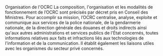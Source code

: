 Organisation de l'OCRC
La composition, l'organisation et les modalités de fonctionnement de l’OCRC sont précisés par décret pris en Conseil des Ministres.
Pour accomplir sa mission, l’OCRC centralise, analyse, exploite et communique aux services de la police nationale, de la gendarmerie nationale, de la direction générale des douanes et droits indirects ainsi qu'aux autres administrations et services publics de l'État concernés, toutes informations relatives aux faits et infractions liés aux technologies de l'information et de la communication. Il établit également les liaisons utiles avec les organismes du secteur privé concernés.